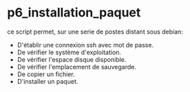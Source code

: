 # p6_installation_paquet
ce script permet, sur une serie de postes distant sous debian:
 * D'établir une connexion ssh avec mot de passe.
 * De vérifier le système d'exploitation.
 * De vérifier l'espace disque disponible.
 * De vérifier l'emplacement de sauvegarde.
 * De copier un fichier.
 * D'installer un paquet.
